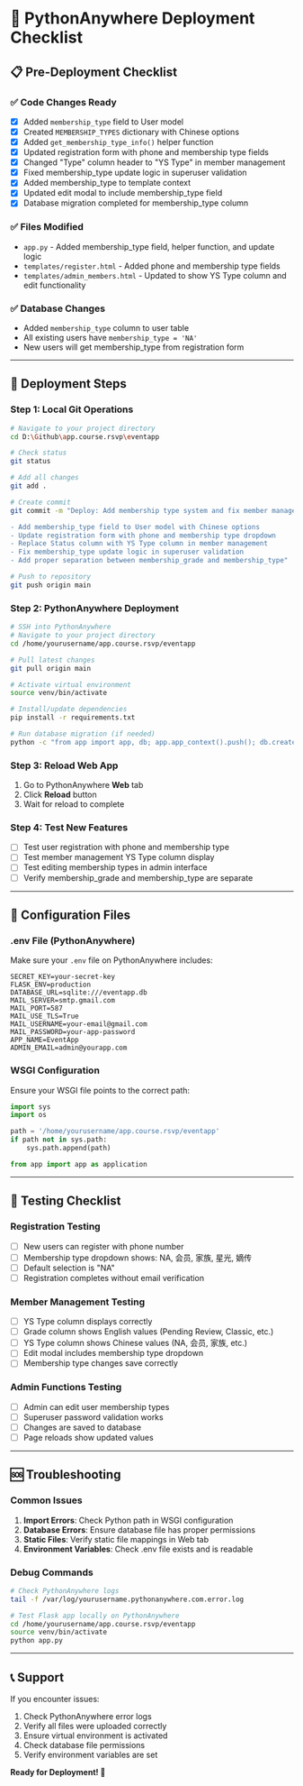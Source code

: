# 🚀 PythonAnywhere Deployment Checklist

## 📋 Pre-Deployment Checklist

### ✅ Code Changes Ready
- [x] Added `membership_type` field to User model
- [x] Created `MEMBERSHIP_TYPES` dictionary with Chinese options
- [x] Added `get_membership_type_info()` helper function
- [x] Updated registration form with phone and membership type fields
- [x] Changed "Type" column header to "YS Type" in member management
- [x] Fixed membership_type update logic in superuser validation
- [x] Added membership_type to template context
- [x] Updated edit modal to include membership_type field
- [x] Database migration completed for membership_type column

### ✅ Files Modified
- `app.py` - Added membership_type field, helper function, and update logic
- `templates/register.html` - Added phone and membership type fields
- `templates/admin_members.html` - Updated to show YS Type column and edit functionality

### ✅ Database Changes
- Added `membership_type` column to user table
- All existing users have `membership_type = 'NA'`
- New users will get membership_type from registration form

---

## 🚀 Deployment Steps

### Step 1: Local Git Operations
```bash
# Navigate to your project directory
cd D:\Github\app.course.rsvp\eventapp

# Check status
git status

# Add all changes
git add .

# Create commit
git commit -m "Deploy: Add membership type system and fix member management

- Add membership_type field to User model with Chinese options
- Update registration form with phone and membership type dropdown  
- Replace Status column with YS Type column in member management
- Fix membership_type update logic in superuser validation
- Add proper separation between membership_grade and membership_type"

# Push to repository
git push origin main
```

### Step 2: PythonAnywhere Deployment
```bash
# SSH into PythonAnywhere
# Navigate to your project directory
cd /home/yourusername/app.course.rsvp/eventapp

# Pull latest changes
git pull origin main

# Activate virtual environment
source venv/bin/activate

# Install/update dependencies
pip install -r requirements.txt

# Run database migration (if needed)
python -c "from app import app, db; app.app_context().push(); db.create_all()"
```

### Step 3: Reload Web App
1. Go to PythonAnywhere **Web** tab
2. Click **Reload** button
3. Wait for reload to complete

### Step 4: Test New Features
- [ ] Test user registration with phone and membership type
- [ ] Test member management YS Type column display
- [ ] Test editing membership types in admin interface
- [ ] Verify membership_grade and membership_type are separate

---

## 🔧 Configuration Files

### .env File (PythonAnywhere)
Make sure your `.env` file on PythonAnywhere includes:
```env
SECRET_KEY=your-secret-key
FLASK_ENV=production
DATABASE_URL=sqlite:///eventapp.db
MAIL_SERVER=smtp.gmail.com
MAIL_PORT=587
MAIL_USE_TLS=True
MAIL_USERNAME=your-email@gmail.com
MAIL_PASSWORD=your-app-password
APP_NAME=EventApp
ADMIN_EMAIL=admin@yourapp.com
```

### WSGI Configuration
Ensure your WSGI file points to the correct path:
```python
import sys
import os

path = '/home/yourusername/app.course.rsvp/eventapp'
if path not in sys.path:
    sys.path.append(path)

from app import app as application
```

---

## 🧪 Testing Checklist

### Registration Testing
- [ ] New users can register with phone number
- [ ] Membership type dropdown shows: NA, 会员, 家族, 星光, 嫡传
- [ ] Default selection is "NA"
- [ ] Registration completes without email verification

### Member Management Testing
- [ ] YS Type column displays correctly
- [ ] Grade column shows English values (Pending Review, Classic, etc.)
- [ ] YS Type column shows Chinese values (NA, 会员, 家族, etc.)
- [ ] Edit modal includes membership type dropdown
- [ ] Membership type changes save correctly

### Admin Functions Testing
- [ ] Admin can edit user membership types
- [ ] Superuser password validation works
- [ ] Changes are saved to database
- [ ] Page reloads show updated values

---

## 🆘 Troubleshooting

### Common Issues
1. **Import Errors**: Check Python path in WSGI configuration
2. **Database Errors**: Ensure database file has proper permissions
3. **Static Files**: Verify static file mappings in Web tab
4. **Environment Variables**: Check .env file exists and is readable

### Debug Commands
```bash
# Check PythonAnywhere logs
tail -f /var/log/yourusername.pythonanywhere.com.error.log

# Test Flask app locally on PythonAnywhere
cd /home/yourusername/app.course.rsvp/eventapp
source venv/bin/activate
python app.py
```

---

## 📞 Support

If you encounter issues:
1. Check PythonAnywhere error logs
2. Verify all files were uploaded correctly
3. Ensure virtual environment is activated
4. Check database file permissions
5. Verify environment variables are set

**Ready for Deployment! 🚀**
